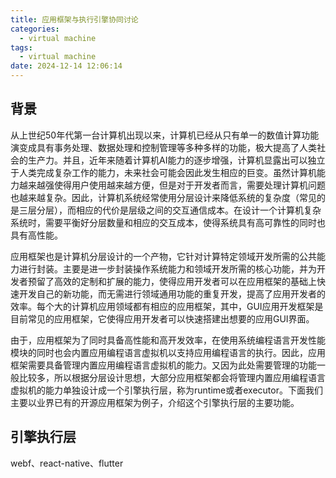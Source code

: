 ```yaml
---
title: 应用框架与执行引擎协同讨论
categories:
  - virtual machine
tags:
  - virtual machine
date: 2024-12-14 12:06:14
---
```


## 背景

从上世纪50年代第一台计算机出现以来，计算机已经从只有单一的数值计算功能演变成具有事务处理、数据处理和控制管理等多种多样的功能，极大提高了人类社会的生产力。并且，近年来随着计算机AI能力的逐步增强，计算机显露出可以独立于人类完成复杂工作的能力，未来社会可能会因此发生相应的巨变。虽然计算机能力越来越强使得用户使用越来越方便，但是对于开发者而言，需要处理计算机问题也越来越复杂。因此，计算机系统经常使用分层设计来降低系统的复杂度（常见的是三层分层），而相应的代价是层级之间的交互通信成本。在设计一个计算机复杂系统时，需要平衡好分层数量和相应的交互成本，使得系统具有高可靠性的同时也具有高性能。

<!-- more -->

应用框架也是计算机分层设计的一个产物，它针对计算特定领域开发所需的公共能力进行封装。主要是进一步封装操作系统能力和领域开发所需的核心功能，并为开发者预留了高效的定制和扩展的能力，使得应用开发者可以在应用框架的基础上快速开发自己的新功能，而无需进行领域通用功能的重复开发，提高了应用开发者的效率。每个大的计算机应用领域都有相应的应用框架，其中，GUI应用开发框架是目前常见的应用框架，它使得应用开发者可以快速搭建出想要的应用GUI界面。

由于，应用框架为了同时具备高性能和高开发效率，在使用系统编程语言开发性能模块的同时也会内置应用编程语言虚拟机以支持应用编程语言的执行。因此，应用框架需要具备管理内置应用编程语言虚拟机的能力。又因为此处需要管理的功能一般比较多，所以根据分层设计思想，大部分应用框架都会将管理内置应用编程语言虚拟机的能力单独设计成一个引擎执行层，称为runtime或者executor。下面我们主要以业界已有的开源应用框架为例子，介绍这个引擎执行层的主要功能。

## 引擎执行层

webf、react-native、flutter



